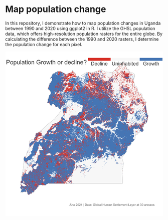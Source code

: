 # Map population change
In this repository, I demonstrate how to map population changes in Uganda between 1990 and 2020 using ggplot2 in R. I utilize the GHSL population data, which offers high-resolution population rasters for the entire globe. By calculating the difference between the 1990 and 2020 rasters, I determine the population change for each pixel.

![alt text](https://github.com/Jamesahabyona/population_change_Uganda/blob/main/Uganda-population-change.png?raw=true)
